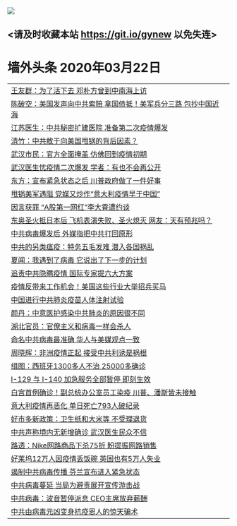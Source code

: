 
<tr>
  <td align=center><img src="https://cdn.jsdelivr.net/gh/gyoupiodf/im1/%E5%BE%AE%E4%BF%A1%E8%AF%B4%E6%98%8E4.jpg" /></td>  
</tr>

## <请及时收藏本站 https://git.io/gynew 以免失连> </a>
# 墙外头条 2020年03月22日</a>

<table>

<tr><td colspan="2" align="left"><a href="https://xfine.casa/oo.aspx?name=c1146720&key=exgxucyqmkwgvwch&from=gy">王友群：为了活下去 邓朴方曾到中南海上访</a></td></tr>
<tr><td colspan="2" align="left"><a href="https://xfine.casa/oo.aspx?name=c1146730&key=exgxucyqmkwgvwch&from=gy">陈破空：美国发声向中共索赔 拿国债抵！美军兵分三路 包抄中国近海</a></td></tr>
<tr><td colspan="2" align="left"><a href="https://xfine.casa/oo.aspx?name=c1146691&key=exgxucyqmkwgvwch&from=gy">江苏医生：中共秘密扩建医院 准备第二次疫情爆发</a></td></tr>
<tr><td colspan="2" align="left"><a href="https://xfine.casa/oo.aspx?name=c1146718&key=exgxucyqmkwgvwch&from=gy">清竹：中共敢于向美国甩锅的背后因素？</a></td></tr>
<tr><td colspan="2" align="left"><a href="https://xfine.casa/oo.aspx?name=c1146729&key=exgxucyqmkwgvwch&from=gy">武汉市民：官方全面掩盖 仿佛回到疫情初期</a></td></tr>
<tr><td colspan="2" align="left"><a href="https://xfine.casa/oo.aspx?name=c1146701&key=exgxucyqmkwgvwch&from=gy">武汉医生忧疫情二次爆发 学者：有也不会再公开</a></td></tr>
<tr><td colspan="2" align="left"><a href="https://xfine.casa/oo.aspx?name=c1146722&key=exgxucyqmkwgvwch&from=gy">东方：宣布紧急状态之后 川普政府做了一件好事</a></td></tr>
<tr><td colspan="2" align="left"><a href="https://xfine.casa/oo.aspx?name=c1146721&key=exgxucyqmkwgvwch&from=gy">甩锅美军遇阻 党媒又炒作“意大利疫情早于中国”</a></td></tr>
<tr><td colspan="2" align="left"><a href="https://xfine.casa/oo.aspx?name=c1146726&key=exgxucyqmkwgvwch&from=gy">因言获罪 “A股第一网红”李大霄遭约谈</a></td></tr>
<tr><td colspan="2" align="left"><a href="https://xfine.casa/oo.aspx?name=c1146708&key=exgxucyqmkwgvwch&from=gy">东奥圣火抵日本后 飞机表演失败、圣火熄灭 网友：天有预兆吗？</a></td></tr>
<tr><td colspan="2" align="left"><a href="https://xfine.casa/oo.aspx?name=c1146698&key=exgxucyqmkwgvwch&from=gy">中共病毒爆发后 外媒指把中共打回原形</a></td></tr>
<tr><td colspan="2" align="left"><a href="https://xfine.casa/oo.aspx?name=c1146717&key=exgxucyqmkwgvwch&from=gy">中共的另类瘟疫：特务五毛发难 潜入各国祸乱</a></td></tr>
<tr><td colspan="2" align="left"><a href="https://xfine.casa/oo.aspx?name=c1146723&key=exgxucyqmkwgvwch&from=gy">夏闻：我遇到了病毒 它说出了下一步的计划</a></td></tr>
<tr><td colspan="2" align="left"><a href="https://xfine.casa/oo.aspx?name=c1146719&key=exgxucyqmkwgvwch&from=gy">追责中共隐瞒疫情 国际专家提六大方案</a></td></tr>
<tr><td colspan="2" align="left"><a href="https://xfine.casa/oo.aspx?name=c1146696&key=exgxucyqmkwgvwch&from=gy">疫情反带来工作机会！美国这些行业大举招兵买马</a></td></tr>
<tr><td colspan="2" align="left"><a href="https://xfine.casa/oo.aspx?name=c1146710&key=exgxucyqmkwgvwch&from=gy">中国进行中共肺炎疫苗人体注射试验</a></td></tr>
<tr><td colspan="2" align="left"><a href="https://xfine.casa/oo.aspx?name=c1146716&key=exgxucyqmkwgvwch&from=gy">颜丹：中意医护感染中共肺炎的原因很不同</a></td></tr>
<tr><td colspan="2" align="left"><a href="https://xfine.casa/oo.aspx?name=c1146711&key=exgxucyqmkwgvwch&from=gy">湖北官员：官僚主义和病毒一样会杀人</a></td></tr>
<tr><td colspan="2" align="left"><a href="https://xfine.casa/oo.aspx?name=c1146700&key=exgxucyqmkwgvwch&from=gy">命名中共病毒最准确 华人与美媒观点一致</a></td></tr>
<tr><td colspan="2" align="left"><a href="https://xfine.casa/oo.aspx?name=c1146728&key=exgxucyqmkwgvwch&from=gy">周晓辉：非洲疫情正起 接受中共利诱是祸根</a></td></tr>
<tr><td colspan="2" align="left"><a href="https://xfine.casa/oo.aspx?name=c1146727&key=exgxucyqmkwgvwch&from=gy">组图：西班牙1300多人不治 25000多确诊</a></td></tr>
<tr><td colspan="2" align="left"><a href="https://xfine.casa/oo.aspx?name=c1146705&key=exgxucyqmkwgvwch&from=gy">I-129 与 I-140 加急服务全部暂停 即刻生效</a></td></tr>
<tr><td colspan="2" align="left"><a href="https://xfine.casa/oo.aspx?name=c1146707&key=exgxucyqmkwgvwch&from=gy">白宫首例确诊！副总统办公室员工染疫 川普、潘斯皆未接触</a></td></tr>
<tr><td colspan="2" align="left"><a href="https://xfine.casa/oo.aspx?name=c1146735&key=exgxucyqmkwgvwch&from=gy">意大利疫情再恶化 单日死亡793人破纪录</a></td></tr>
<tr><td colspan="2" align="left"><a href="https://xfine.casa/oo.aspx?name=c1146704&key=exgxucyqmkwgvwch&from=gy">好市多新政策：卫生纸和大米等 不受理退货</a></td></tr>
<tr><td colspan="2" align="left"><a href="https://xfine.casa/oo.aspx?name=c1146699&key=exgxucyqmkwgvwch&from=gy">中共声称境内无新增确诊 武汉医生民众不信</a></td></tr>
<tr><td colspan="2" align="left"><a href="https://xfine.casa/oo.aspx?name=c1146697&key=exgxucyqmkwgvwch&from=gy">路透：Nike网路商品下杀75折 盼提振网路销售</a></td></tr>
<tr><td colspan="2" align="left"><a href="https://xfine.casa/oo.aspx?name=c1146706&key=exgxucyqmkwgvwch&from=gy">好莱坞12万人因疫情丢饭碗 英国也有5万人失业</a></td></tr>
<tr><td colspan="2" align="left"><a href="https://xfine.casa/oo.aspx?name=c1146715&key=exgxucyqmkwgvwch&from=gy">遏制中共病毒传播 芬兰宣布进入紧急状态</a></td></tr>
<tr><td colspan="2" align="left"><a href="https://xfine.casa/oo.aspx?name=c1146734&key=exgxucyqmkwgvwch&from=gy">中共病毒蔓延 当局为避责展开宣传游击战</a></td></tr>
<tr><td colspan="2" align="left"><a href="https://xfine.casa/oo.aspx?name=c1146712&key=exgxucyqmkwgvwch&from=gy">中共病毒：波音暂停派息 CEO主席放弃薪酬</a></td></tr>
<tr><td colspan="2" align="left"><a href="https://xfine.casa/oo.aspx?name=c1146733&key=exgxucyqmkwgvwch&from=gy">中共由病毒元凶变身抗疫恩人的惊天骗术</a></td></tr>

</table>

